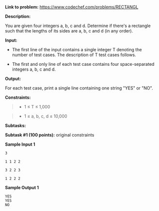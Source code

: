 **Link to problem:** https://www.codechef.com/problems/RECTANGL

**Description:**

You are given four integers a, b, c and d. Determine if there's a rectangle such that the lengths of its sides are a, b, c and d (in any order).

**Input:**

- The first line of the input contains a single integer T denoting the number of test cases. The description of T test cases follows.

- The first and only line of each test case contains four space-separated integers a, b, c and d.

**Output:**

For each test case, print a single line containing one string "YES" or "NO".

**Constraints:**
 
 > - 1 ≤ T ≤ 1,000

 > - 1 ≤ a, b, c, d ≤ 10,000
 
 
**Subtasks:**

**Subtask #1 (100 points):** original constraints

 
**Sample Input 1**

    3

    1 1 2 2

    3 2 2 3

    1 2 2 2

**Sample Output 1**

    YES
    YES
    NO

